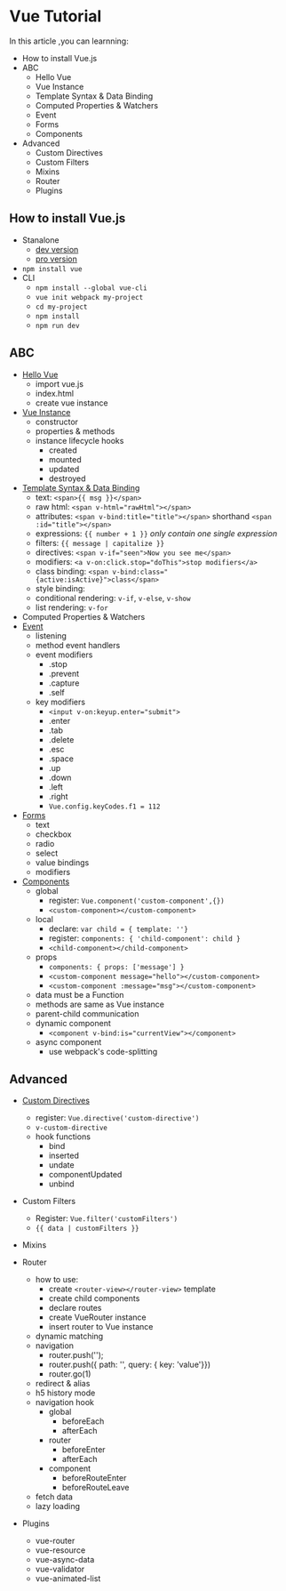 # Vue Tutorial
In this article ,you can learnning:

* How to install Vue.js
* ABC
    * Hello Vue
    * Vue Instance
    * Template Syntax & Data Binding
    * Computed Properties & Watchers
    * Event
    * Forms
    * Components
* Advanced
    * Custom Directives
    * Custom Filters
    * Mixins
    * Router
    * Plugins

## How to install Vue.js
* Stanalone
    * [dev version](http://vuejs.org/js/vue.js)
    * [pro version](http://vuejs.org/js/vue.min.js)
* `npm install vue`
* CLI
    * `npm install --global vue-cli`
    * `vue init webpack my-project`
    * `cd my-project`
    * `npm install`
    * `npm run dev`

## ABC
* [Hello Vue](src/hello.html)
    * import vue.js
    * index.html
    * create vue instance
* [Vue Instance](src/vue-instance.html)
    * constructor
    * properties & methods
    * instance lifecycle hooks
        * created
        * mounted
        * updated
        * destroyed
* [Template Syntax & Data Binding](src/syntax.html)
    * text: `<span>{{ msg }}</span>`
    * raw html: `<span v-html="rawHtml"></span>`
    * attributes: `<span v-bind:title="title"></span>` shorthand `<span :id="title"></span>`
    * expressions: `{{ number + 1 }}` *only contain one single expression*
    * filters: `{{ message | capitalize }}`
    * directives: `<span v-if="seen">Now you see me</span>`
    * modifiers: `<a v-on:click.stop="doThis">stop modifiers</a>`
    * class binding: `<span v-bind:class="{active:isActive}">class</span>`
    * style binding: 
    * conditional rendering: `v-if`, `v-else`, `v-show`
    * list rendering: `v-for`
* Computed Properties & Watchers
* [Event](src/event.html)
    * listening
    * method event handlers
    * event modifiers
        * .stop
        * .prevent
        * .capture
        * .self
    * key modifiers
        * `<input v-on:keyup.enter="submit">`
        * .enter
        * .tab
        * .delete
        * .esc
        * .space
        * .up
        * .down
        * .left
        * .right
        * `Vue.config.keyCodes.f1 = 112`
* [Forms](src/forms.html)
    * text
    * checkbox
    * radio
    * select
    * value bindings
    * modifiers
* [Components](src/components.html)
    * global
        * register: `Vue.component('custom-component',{})`
        * `<custom-component></custom-component>`
    * local
        * declare: `var child = { template: ''}`
        * register: `components: { 'child-component': child }`
        * `<child-component></child-component>`
    * props
        * `components: { props: ['message'] }`
        * `<custom-component message="hello"></custom-component>`
        * `<custom-component :message="msg"></custom-component>`
    * data must be a Function
    * methods are same as Vue instance
    * parent-child communication
    * dynamic component
        * `<component v-bind:is="currentView"></component>`
    * async component
        * use webpack's code-splitting

## Advanced
* [Custom Directives](src/directive.html)
    * register: `Vue.directive('custom-directive')`
    * `v-custom-directive`
    * hook functions
        * bind
        * inserted
        * undate
        * componentUpdated
        * unbind
* Custom Filters
    * Register: `Vue.filter('customFilters')`
    * `{{ data | customFilters }}`
* Mixins
* Router
    * how to use:
        * create `<router-view></router-view>` template
        * create child components
        * declare routes
        * create VueRouter instance
        * insert router to Vue instance
    * dynamic matching
    * navigation
        * router.push('');
        * router.push({ path: '', query: { key: 'value'}})
        * router.go(1)
    * redirect & alias
    * h5 history mode
    * navigation hook
        * global
            * beforeEach
            * afterEach
        * router
            * beforeEnter
            * afterEach
        * component
            * beforeRouteEnter
            * beforeRouteLeave
    * fetch data
    * lazy loading
        
* Plugins
    * vue-router
    * vue-resource
    * vue-async-data
    * vue-validator
    * vue-animated-list
